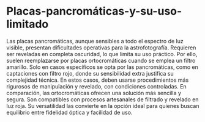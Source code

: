 # Placas-pancromáticas-y-su-uso-limitado
Las placas pancromáticas, aunque sensibles a todo el espectro de luz visible, presentan dificultades operativas para la astrofotografía. Requieren ser reveladas en completa oscuridad, lo que limita su uso práctico. Por ello, suelen reemplazarse por placas ortocromáticas cuando se emplea un filtro amarillo.
Solo en casos específicos se opta por las pancromáticas, como en captaciones con filtro rojo, donde su sensibilidad extra justifica su complejidad técnica. En estos casos, deben usarse procedimientos más rigurosos de manipulación y revelado, con condiciones controladas.
En comparación, las ortocromáticas ofrecen una solución más sencilla y segura. Son compatibles con procesos artesanales de filtrado y revelado en luz roja. Su versatilidad las convierte en la opción ideal para quienes buscan equilibrio entre fidelidad óptica y facilidad de uso.
